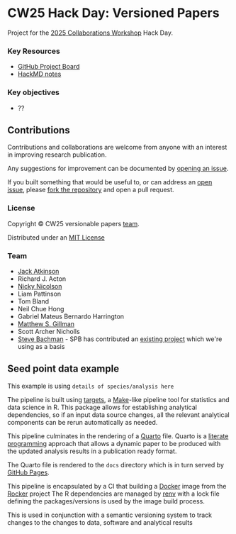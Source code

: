 # CW25 Hack Day: Versioned Papers

Project for the [2025 Collaborations Workshop](https://www.software.ac.uk/workshop/collaborations-workshop-2025-cw25)
Hack Day.

### Key Resources

- [GitHub Project Board](https://github.com/users/jatkinson1000/projects/6)
- [HackMD notes](https://hackmd.io/@4deJBiw5Q02xMEjNHqRPTw/rJdZuffWxe)

### Key objectives

- ??

## Contributions

Contributions and collaborations are welcome from anyone with an
interest in improving research publication.

Any suggestions for improvement can be documented by
[opening an issue](https://github.com/jatkinson1000/versionable-papers/issues).

If you built something that would be useful to, or can
address an [open issue](https://github.com/jatkinson1000/versionable-papers/issues), please
[fork the repository](https://github.com/jatkinson1000/versionable-papers/fork) and open a
pull request.

### License

Copyright &copy; CW25 versionable papers [team](#team).

Distributed under an [MIT License](https://github.com/jatkinson1000/versionable-papers/blob/main/LICENSE)

### Team

- [Jack Atkinson](https://jackatkinson.net/)
- Richard J. Acton
- [Nicky Nicolson](https://www.kew.org/science/our-science/people/nicky-nicolson)
- Liam Pattinson
- Tom Bland
- Neil Chue Hong
- Gabriel Mateus Bernardo Harrington
- [Matthew S. Gillman](https://www.lannelongue-group.org/members/Matthew%20Gillman.html)
- Scott Archer Nicholls
- [Steve Bachman](https://www.kew.org/science/our-science/people/steven-p-bachman) - SPB has contributed an [existing project](https://github.com/stevenpbachman/gbif_species_monitor) which we're using as a basis  

## Seed point data example

This example is using `details of species/analysis here`

The pipeline is built using [targets](https://books.ropensci.org/targets/), a [Make](https://www.gnu.org/software/make/)-like pipeline tool for statistics and data science in R.
This package allows for establishing analytical dependencies, so if an input data source changes, all the relevant analytical components can be rerun automatically as needed.

This pipeline culminates in the rendering of a [Quarto](https://quarto.org/) file.
Quarto is a [literate programming](https://en.wikipedia.org/wiki/Literate_programming) approach that allows a dynamic paper to be produced with the updated analysis results in a publication ready format.

The Quarto file is rendered to the `docs` directory which is in turn served by [GitHub Pages](https://pages.github.com/).

This pipeline is encapsulated by a CI that building a [Docker](https://www.docker.com/) image from the [Rocker](https://rocker-project.org/) project
The R dependencies are managed by [renv](https://rstudio.r-universe.dev/renv) with a lock file defining the packages/versions is used by the image build process.

This is used in conjunction with a semantic versioning system to track changes to the changes to data, software and analytical results


